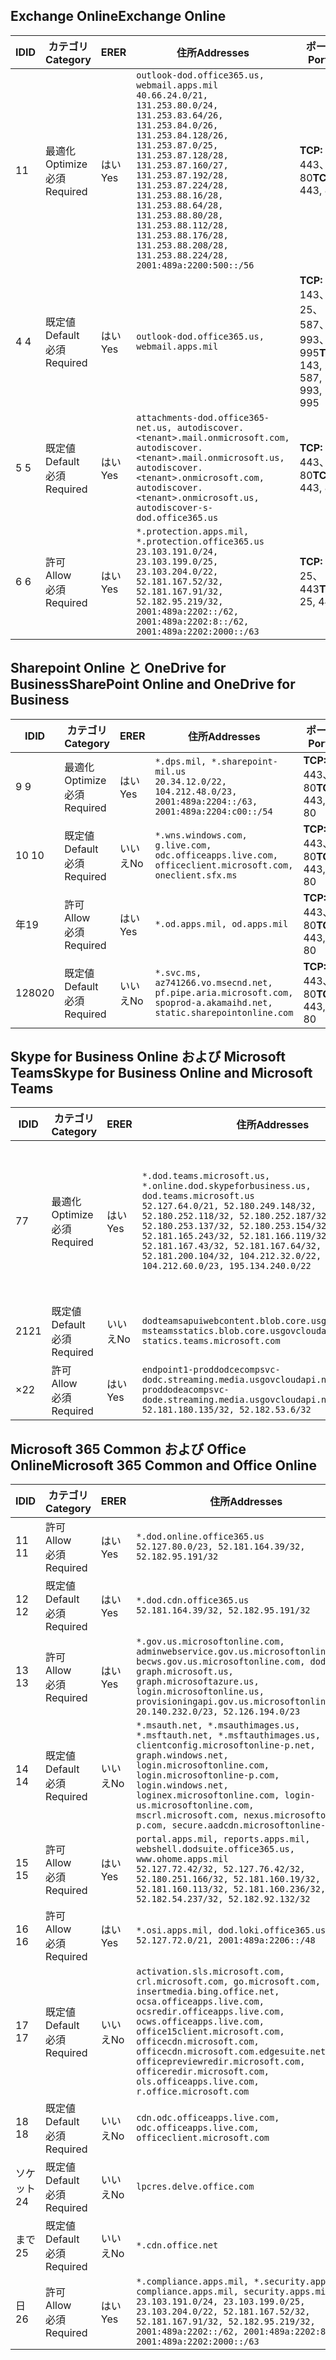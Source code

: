 <!--THIS FILE IS AUTOMATICALLY GENERATED. MANUAL CHANGES WILL BE OVERWRITTEN.-->
<!--Please contact the Office 365 Endpoints team with any questions.-->
<!--USGovDoD endpoints version 2020090100-->
<!--File generated 2020-10-06 08:00:17.7057-->

## <a name="exchange-online"></a><span data-ttu-id="d4b9a-101">Exchange Online</span><span class="sxs-lookup"><span data-stu-id="d4b9a-101">Exchange Online</span></span>

<span data-ttu-id="d4b9a-102">ID</span><span class="sxs-lookup"><span data-stu-id="d4b9a-102">ID</span></span> | <span data-ttu-id="d4b9a-103">カテゴリ</span><span class="sxs-lookup"><span data-stu-id="d4b9a-103">Category</span></span> | <span data-ttu-id="d4b9a-104">ER</span><span class="sxs-lookup"><span data-stu-id="d4b9a-104">ER</span></span> | <span data-ttu-id="d4b9a-105">住所</span><span class="sxs-lookup"><span data-stu-id="d4b9a-105">Addresses</span></span> | <span data-ttu-id="d4b9a-106">ポート</span><span class="sxs-lookup"><span data-stu-id="d4b9a-106">Ports</span></span>
-- | -------------------- | --- | ---------------------------------------------------------------------------------------------------------------------------------------------------------------------------------------------------------------------------------------------------------------------------------------------------------------------------------------------------------------------------------------------- | -------------------------------
<span data-ttu-id="d4b9a-107">1</span><span class="sxs-lookup"><span data-stu-id="d4b9a-107">1</span></span> | <span data-ttu-id="d4b9a-108">最適化</span><span class="sxs-lookup"><span data-stu-id="d4b9a-108">Optimize</span></span><BR><span data-ttu-id="d4b9a-109">必須</span><span class="sxs-lookup"><span data-stu-id="d4b9a-109">Required</span></span> | <span data-ttu-id="d4b9a-110">はい</span><span class="sxs-lookup"><span data-stu-id="d4b9a-110">Yes</span></span> | `outlook-dod.office365.us, webmail.apps.mil`<BR>`40.66.24.0/21, 131.253.80.0/24, 131.253.83.64/26, 131.253.84.0/26, 131.253.84.128/26, 131.253.87.0/25, 131.253.87.128/28, 131.253.87.160/27, 131.253.87.192/28, 131.253.87.224/28, 131.253.88.16/28, 131.253.88.64/28, 131.253.88.80/28, 131.253.88.112/28, 131.253.88.176/28, 131.253.88.208/28, 131.253.88.224/28, 2001:489a:2200:500::/56` | <span data-ttu-id="d4b9a-111">**TCP:** 443、80</span><span class="sxs-lookup"><span data-stu-id="d4b9a-111">**TCP:** 443, 80</span></span>
<span data-ttu-id="d4b9a-112">4 </span><span class="sxs-lookup"><span data-stu-id="d4b9a-112">4</span></span> | <span data-ttu-id="d4b9a-113">既定値</span><span class="sxs-lookup"><span data-stu-id="d4b9a-113">Default</span></span><BR><span data-ttu-id="d4b9a-114">必須</span><span class="sxs-lookup"><span data-stu-id="d4b9a-114">Required</span></span> | <span data-ttu-id="d4b9a-115">はい</span><span class="sxs-lookup"><span data-stu-id="d4b9a-115">Yes</span></span> | `outlook-dod.office365.us, webmail.apps.mil` | <span data-ttu-id="d4b9a-116">**TCP:** 143、25、587、993、995</span><span class="sxs-lookup"><span data-stu-id="d4b9a-116">**TCP:** 143, 25, 587, 993, 995</span></span>
<span data-ttu-id="d4b9a-117">5 </span><span class="sxs-lookup"><span data-stu-id="d4b9a-117">5</span></span> | <span data-ttu-id="d4b9a-118">既定値</span><span class="sxs-lookup"><span data-stu-id="d4b9a-118">Default</span></span><BR><span data-ttu-id="d4b9a-119">必須</span><span class="sxs-lookup"><span data-stu-id="d4b9a-119">Required</span></span> | <span data-ttu-id="d4b9a-120">はい</span><span class="sxs-lookup"><span data-stu-id="d4b9a-120">Yes</span></span> | `attachments-dod.office365-net.us, autodiscover.<tenant>.mail.onmicrosoft.com, autodiscover.<tenant>.mail.onmicrosoft.us, autodiscover.<tenant>.onmicrosoft.com, autodiscover.<tenant>.onmicrosoft.us, autodiscover-s-dod.office365.us` | <span data-ttu-id="d4b9a-121">**TCP:** 443、80</span><span class="sxs-lookup"><span data-stu-id="d4b9a-121">**TCP:** 443, 80</span></span>
<span data-ttu-id="d4b9a-122">6 </span><span class="sxs-lookup"><span data-stu-id="d4b9a-122">6</span></span> | <span data-ttu-id="d4b9a-123">許可</span><span class="sxs-lookup"><span data-stu-id="d4b9a-123">Allow</span></span><BR><span data-ttu-id="d4b9a-124">必須</span><span class="sxs-lookup"><span data-stu-id="d4b9a-124">Required</span></span> | <span data-ttu-id="d4b9a-125">はい</span><span class="sxs-lookup"><span data-stu-id="d4b9a-125">Yes</span></span> | `*.protection.apps.mil, *.protection.office365.us`<BR>`23.103.191.0/24, 23.103.199.0/25, 23.103.204.0/22, 52.181.167.52/32, 52.181.167.91/32, 52.182.95.219/32, 2001:489a:2202::/62, 2001:489a:2202:8::/62, 2001:489a:2202:2000::/63` | <span data-ttu-id="d4b9a-126">**TCP:** 25、443</span><span class="sxs-lookup"><span data-stu-id="d4b9a-126">**TCP:** 25, 443</span></span>

## <a name="sharepoint-online-and-onedrive-for-business"></a><span data-ttu-id="d4b9a-127">Sharepoint Online と OneDrive for Business</span><span class="sxs-lookup"><span data-stu-id="d4b9a-127">SharePoint Online and OneDrive for Business</span></span>

<span data-ttu-id="d4b9a-128">ID</span><span class="sxs-lookup"><span data-stu-id="d4b9a-128">ID</span></span> | <span data-ttu-id="d4b9a-129">カテゴリ</span><span class="sxs-lookup"><span data-stu-id="d4b9a-129">Category</span></span> | <span data-ttu-id="d4b9a-130">ER</span><span class="sxs-lookup"><span data-stu-id="d4b9a-130">ER</span></span> | <span data-ttu-id="d4b9a-131">住所</span><span class="sxs-lookup"><span data-stu-id="d4b9a-131">Addresses</span></span> | <span data-ttu-id="d4b9a-132">ポート</span><span class="sxs-lookup"><span data-stu-id="d4b9a-132">Ports</span></span>
-- | -------------------- | --- | ------------------------------------------------------------------------------------------------------------------- | ----------------
<span data-ttu-id="d4b9a-133">9 </span><span class="sxs-lookup"><span data-stu-id="d4b9a-133">9</span></span> | <span data-ttu-id="d4b9a-134">最適化</span><span class="sxs-lookup"><span data-stu-id="d4b9a-134">Optimize</span></span><BR><span data-ttu-id="d4b9a-135">必須</span><span class="sxs-lookup"><span data-stu-id="d4b9a-135">Required</span></span> | <span data-ttu-id="d4b9a-136">はい</span><span class="sxs-lookup"><span data-stu-id="d4b9a-136">Yes</span></span> | `*.dps.mil, *.sharepoint-mil.us`<BR>`20.34.12.0/22, 104.212.48.0/23, 2001:489a:2204::/63, 2001:489a:2204:c00::/54` | <span data-ttu-id="d4b9a-137">**TCP:** 443、80</span><span class="sxs-lookup"><span data-stu-id="d4b9a-137">**TCP:** 443, 80</span></span>
<span data-ttu-id="d4b9a-138">10  </span><span class="sxs-lookup"><span data-stu-id="d4b9a-138">10</span></span> | <span data-ttu-id="d4b9a-139">既定値</span><span class="sxs-lookup"><span data-stu-id="d4b9a-139">Default</span></span><BR><span data-ttu-id="d4b9a-140">必須</span><span class="sxs-lookup"><span data-stu-id="d4b9a-140">Required</span></span> | <span data-ttu-id="d4b9a-141">いいえ</span><span class="sxs-lookup"><span data-stu-id="d4b9a-141">No</span></span> | `*.wns.windows.com, g.live.com, odc.officeapps.live.com, officeclient.microsoft.com, oneclient.sfx.ms` | <span data-ttu-id="d4b9a-142">**TCP:** 443、80</span><span class="sxs-lookup"><span data-stu-id="d4b9a-142">**TCP:** 443, 80</span></span>
<span data-ttu-id="d4b9a-143">年</span><span class="sxs-lookup"><span data-stu-id="d4b9a-143">19</span></span> | <span data-ttu-id="d4b9a-144">許可</span><span class="sxs-lookup"><span data-stu-id="d4b9a-144">Allow</span></span><BR><span data-ttu-id="d4b9a-145">必須</span><span class="sxs-lookup"><span data-stu-id="d4b9a-145">Required</span></span> | <span data-ttu-id="d4b9a-146">はい</span><span class="sxs-lookup"><span data-stu-id="d4b9a-146">Yes</span></span> | `*.od.apps.mil, od.apps.mil` | <span data-ttu-id="d4b9a-147">**TCP:** 443、80</span><span class="sxs-lookup"><span data-stu-id="d4b9a-147">**TCP:** 443, 80</span></span>
<span data-ttu-id="d4b9a-148">1280</span><span class="sxs-lookup"><span data-stu-id="d4b9a-148">20</span></span> | <span data-ttu-id="d4b9a-149">既定値</span><span class="sxs-lookup"><span data-stu-id="d4b9a-149">Default</span></span><BR><span data-ttu-id="d4b9a-150">必須</span><span class="sxs-lookup"><span data-stu-id="d4b9a-150">Required</span></span> | <span data-ttu-id="d4b9a-151">いいえ</span><span class="sxs-lookup"><span data-stu-id="d4b9a-151">No</span></span> | `*.svc.ms, az741266.vo.msecnd.net, pf.pipe.aria.microsoft.com, spoprod-a.akamaihd.net, static.sharepointonline.com` | <span data-ttu-id="d4b9a-152">**TCP:** 443、80</span><span class="sxs-lookup"><span data-stu-id="d4b9a-152">**TCP:** 443, 80</span></span>

## <a name="skype-for-business-online-and-microsoft-teams"></a><span data-ttu-id="d4b9a-153">Skype for Business Online および Microsoft Teams</span><span class="sxs-lookup"><span data-stu-id="d4b9a-153">Skype for Business Online and Microsoft Teams</span></span>

<span data-ttu-id="d4b9a-154">ID</span><span class="sxs-lookup"><span data-stu-id="d4b9a-154">ID</span></span> | <span data-ttu-id="d4b9a-155">カテゴリ</span><span class="sxs-lookup"><span data-stu-id="d4b9a-155">Category</span></span> | <span data-ttu-id="d4b9a-156">ER</span><span class="sxs-lookup"><span data-stu-id="d4b9a-156">ER</span></span> | <span data-ttu-id="d4b9a-157">住所</span><span class="sxs-lookup"><span data-stu-id="d4b9a-157">Addresses</span></span> | <span data-ttu-id="d4b9a-158">ポート</span><span class="sxs-lookup"><span data-stu-id="d4b9a-158">Ports</span></span>
-- | -------------------- | --- | -------------------------------------------------------------------------------------------------------------------------------------------------------------------------------------------------------------------------------------------------------------------------------------------------------------------------------------------------------- | -----------------------------------------------
<span data-ttu-id="d4b9a-159">7</span><span class="sxs-lookup"><span data-stu-id="d4b9a-159">7</span></span> | <span data-ttu-id="d4b9a-160">最適化</span><span class="sxs-lookup"><span data-stu-id="d4b9a-160">Optimize</span></span><BR><span data-ttu-id="d4b9a-161">必須</span><span class="sxs-lookup"><span data-stu-id="d4b9a-161">Required</span></span> | <span data-ttu-id="d4b9a-162">はい</span><span class="sxs-lookup"><span data-stu-id="d4b9a-162">Yes</span></span> | `*.dod.teams.microsoft.us, *.online.dod.skypeforbusiness.us, dod.teams.microsoft.us`<BR>`52.127.64.0/21, 52.180.249.148/32, 52.180.252.118/32, 52.180.252.187/32, 52.180.253.137/32, 52.180.253.154/32, 52.181.165.243/32, 52.181.166.119/32, 52.181.167.43/32, 52.181.167.64/32, 52.181.200.104/32, 104.212.32.0/22, 104.212.60.0/23, 195.134.240.0/22` | <span data-ttu-id="d4b9a-163">**TCP:** 443</span><span class="sxs-lookup"><span data-stu-id="d4b9a-163">**TCP:** 443</span></span><BR><span data-ttu-id="d4b9a-164">**UDP:** 3478、3479、3480、3481</span><span class="sxs-lookup"><span data-stu-id="d4b9a-164">**UDP:** 3478, 3479, 3480, 3481</span></span>
<span data-ttu-id="d4b9a-165"> 21</span><span class="sxs-lookup"><span data-stu-id="d4b9a-165">21</span></span> | <span data-ttu-id="d4b9a-166">既定値</span><span class="sxs-lookup"><span data-stu-id="d4b9a-166">Default</span></span><BR><span data-ttu-id="d4b9a-167">必須</span><span class="sxs-lookup"><span data-stu-id="d4b9a-167">Required</span></span> | <span data-ttu-id="d4b9a-168">いいえ</span><span class="sxs-lookup"><span data-stu-id="d4b9a-168">No</span></span> | `dodteamsapuiwebcontent.blob.core.usgovcloudapi.net, msteamsstatics.blob.core.usgovcloudapi.net, statics.teams.microsoft.com` | <span data-ttu-id="d4b9a-169">**TCP:** 443</span><span class="sxs-lookup"><span data-stu-id="d4b9a-169">**TCP:** 443</span></span>
<span data-ttu-id="d4b9a-170">×</span><span class="sxs-lookup"><span data-stu-id="d4b9a-170">22</span></span> | <span data-ttu-id="d4b9a-171">許可</span><span class="sxs-lookup"><span data-stu-id="d4b9a-171">Allow</span></span><BR><span data-ttu-id="d4b9a-172">必須</span><span class="sxs-lookup"><span data-stu-id="d4b9a-172">Required</span></span> | <span data-ttu-id="d4b9a-173">はい</span><span class="sxs-lookup"><span data-stu-id="d4b9a-173">Yes</span></span> | `endpoint1-proddodcecompsvc-dodc.streaming.media.usgovcloudapi.net, endpoint1-proddodeacompsvc-dode.streaming.media.usgovcloudapi.net`<BR>`52.181.180.135/32, 52.182.53.6/32` | <span data-ttu-id="d4b9a-174">**TCP:** 443</span><span class="sxs-lookup"><span data-stu-id="d4b9a-174">**TCP:** 443</span></span>

## <a name="microsoft-365-common-and-office-online"></a><span data-ttu-id="d4b9a-175">Microsoft 365 Common および Office Online</span><span class="sxs-lookup"><span data-stu-id="d4b9a-175">Microsoft 365 Common and Office Online</span></span>

<span data-ttu-id="d4b9a-176">ID</span><span class="sxs-lookup"><span data-stu-id="d4b9a-176">ID</span></span> | <span data-ttu-id="d4b9a-177">カテゴリ</span><span class="sxs-lookup"><span data-stu-id="d4b9a-177">Category</span></span> | <span data-ttu-id="d4b9a-178">ER</span><span class="sxs-lookup"><span data-stu-id="d4b9a-178">ER</span></span> | <span data-ttu-id="d4b9a-179">住所</span><span class="sxs-lookup"><span data-stu-id="d4b9a-179">Addresses</span></span> | <span data-ttu-id="d4b9a-180">ポート</span><span class="sxs-lookup"><span data-stu-id="d4b9a-180">Ports</span></span>
-- | ------------------- | --- | ---------------------------------------------------------------------------------------------------------------------------------------------------------------------------------------------------------------------------------------------------------------------------------------------------------------------------------------------------------------------------------------------- | ----------------
<span data-ttu-id="d4b9a-181">11 </span><span class="sxs-lookup"><span data-stu-id="d4b9a-181">11</span></span> | <span data-ttu-id="d4b9a-182">許可</span><span class="sxs-lookup"><span data-stu-id="d4b9a-182">Allow</span></span><BR><span data-ttu-id="d4b9a-183">必須</span><span class="sxs-lookup"><span data-stu-id="d4b9a-183">Required</span></span> | <span data-ttu-id="d4b9a-184">はい</span><span class="sxs-lookup"><span data-stu-id="d4b9a-184">Yes</span></span> | `*.dod.online.office365.us`<BR>`52.127.80.0/23, 52.181.164.39/32, 52.182.95.191/32` | <span data-ttu-id="d4b9a-185">**TCP:** 443</span><span class="sxs-lookup"><span data-stu-id="d4b9a-185">**TCP:** 443</span></span>
<span data-ttu-id="d4b9a-186">12 </span><span class="sxs-lookup"><span data-stu-id="d4b9a-186">12</span></span> | <span data-ttu-id="d4b9a-187">既定値</span><span class="sxs-lookup"><span data-stu-id="d4b9a-187">Default</span></span><BR><span data-ttu-id="d4b9a-188">必須</span><span class="sxs-lookup"><span data-stu-id="d4b9a-188">Required</span></span> | <span data-ttu-id="d4b9a-189">はい</span><span class="sxs-lookup"><span data-stu-id="d4b9a-189">Yes</span></span> | `*.dod.cdn.office365.us`<BR>`52.181.164.39/32, 52.182.95.191/32` | <span data-ttu-id="d4b9a-190">**TCP:** 443</span><span class="sxs-lookup"><span data-stu-id="d4b9a-190">**TCP:** 443</span></span>
<span data-ttu-id="d4b9a-191">13 </span><span class="sxs-lookup"><span data-stu-id="d4b9a-191">13</span></span> | <span data-ttu-id="d4b9a-192">許可</span><span class="sxs-lookup"><span data-stu-id="d4b9a-192">Allow</span></span><BR><span data-ttu-id="d4b9a-193">必須</span><span class="sxs-lookup"><span data-stu-id="d4b9a-193">Required</span></span> | <span data-ttu-id="d4b9a-194">はい</span><span class="sxs-lookup"><span data-stu-id="d4b9a-194">Yes</span></span> | `*.gov.us.microsoftonline.com, adminwebservice.gov.us.microsoftonline.com, becws.gov.us.microsoftonline.com, dod-graph.microsoft.us, graph.microsoftazure.us, login.microsoftonline.us, provisioningapi.gov.us.microsoftonline.com`<BR>`20.140.232.0/23, 52.126.194.0/23` | <span data-ttu-id="d4b9a-195">**TCP:** 443</span><span class="sxs-lookup"><span data-stu-id="d4b9a-195">**TCP:** 443</span></span>
<span data-ttu-id="d4b9a-196">14 </span><span class="sxs-lookup"><span data-stu-id="d4b9a-196">14</span></span> | <span data-ttu-id="d4b9a-197">既定値</span><span class="sxs-lookup"><span data-stu-id="d4b9a-197">Default</span></span><BR><span data-ttu-id="d4b9a-198">必須</span><span class="sxs-lookup"><span data-stu-id="d4b9a-198">Required</span></span> | <span data-ttu-id="d4b9a-199">いいえ</span><span class="sxs-lookup"><span data-stu-id="d4b9a-199">No</span></span> | `*.msauth.net, *.msauthimages.us, *.msftauth.net, *.msftauthimages.us, clientconfig.microsoftonline-p.net, graph.windows.net, login.microsoftonline.com, login.microsoftonline-p.com, login.windows.net, loginex.microsoftonline.com, login-us.microsoftonline.com, mscrl.microsoft.com, nexus.microsoftonline-p.com, secure.aadcdn.microsoftonline-p.com` | <span data-ttu-id="d4b9a-200">**TCP:** 443</span><span class="sxs-lookup"><span data-stu-id="d4b9a-200">**TCP:** 443</span></span>
<span data-ttu-id="d4b9a-201">15 </span><span class="sxs-lookup"><span data-stu-id="d4b9a-201">15</span></span> | <span data-ttu-id="d4b9a-202">許可</span><span class="sxs-lookup"><span data-stu-id="d4b9a-202">Allow</span></span><BR><span data-ttu-id="d4b9a-203">必須</span><span class="sxs-lookup"><span data-stu-id="d4b9a-203">Required</span></span> | <span data-ttu-id="d4b9a-204">はい</span><span class="sxs-lookup"><span data-stu-id="d4b9a-204">Yes</span></span> | `portal.apps.mil, reports.apps.mil, webshell.dodsuite.office365.us, www.ohome.apps.mil`<BR>`52.127.72.42/32, 52.127.76.42/32, 52.180.251.166/32, 52.181.160.19/32, 52.181.160.113/32, 52.181.160.236/32, 52.182.54.237/32, 52.182.92.132/32` | <span data-ttu-id="d4b9a-205">**TCP:** 443</span><span class="sxs-lookup"><span data-stu-id="d4b9a-205">**TCP:** 443</span></span>
<span data-ttu-id="d4b9a-206">16 </span><span class="sxs-lookup"><span data-stu-id="d4b9a-206">16</span></span> | <span data-ttu-id="d4b9a-207">許可</span><span class="sxs-lookup"><span data-stu-id="d4b9a-207">Allow</span></span><BR><span data-ttu-id="d4b9a-208">必須</span><span class="sxs-lookup"><span data-stu-id="d4b9a-208">Required</span></span> | <span data-ttu-id="d4b9a-209">はい</span><span class="sxs-lookup"><span data-stu-id="d4b9a-209">Yes</span></span> | `*.osi.apps.mil, dod.loki.office365.us`<BR>`52.127.72.0/21, 2001:489a:2206::/48` | <span data-ttu-id="d4b9a-210">**TCP:** 443</span><span class="sxs-lookup"><span data-stu-id="d4b9a-210">**TCP:** 443</span></span>
<span data-ttu-id="d4b9a-211">17 </span><span class="sxs-lookup"><span data-stu-id="d4b9a-211">17</span></span> | <span data-ttu-id="d4b9a-212">既定値</span><span class="sxs-lookup"><span data-stu-id="d4b9a-212">Default</span></span><BR><span data-ttu-id="d4b9a-213">必須</span><span class="sxs-lookup"><span data-stu-id="d4b9a-213">Required</span></span> | <span data-ttu-id="d4b9a-214">いいえ</span><span class="sxs-lookup"><span data-stu-id="d4b9a-214">No</span></span> | `activation.sls.microsoft.com, crl.microsoft.com, go.microsoft.com, insertmedia.bing.office.net, ocsa.officeapps.live.com, ocsredir.officeapps.live.com, ocws.officeapps.live.com, office15client.microsoft.com, officecdn.microsoft.com, officecdn.microsoft.com.edgesuite.net, officepreviewredir.microsoft.com, officeredir.microsoft.com, ols.officeapps.live.com, r.office.microsoft.com` | <span data-ttu-id="d4b9a-215">**TCP:** 443、80</span><span class="sxs-lookup"><span data-stu-id="d4b9a-215">**TCP:** 443, 80</span></span>
<span data-ttu-id="d4b9a-216">18 </span><span class="sxs-lookup"><span data-stu-id="d4b9a-216">18</span></span> | <span data-ttu-id="d4b9a-217">既定値</span><span class="sxs-lookup"><span data-stu-id="d4b9a-217">Default</span></span><BR><span data-ttu-id="d4b9a-218">必須</span><span class="sxs-lookup"><span data-stu-id="d4b9a-218">Required</span></span> | <span data-ttu-id="d4b9a-219">いいえ</span><span class="sxs-lookup"><span data-stu-id="d4b9a-219">No</span></span> | `cdn.odc.officeapps.live.com, odc.officeapps.live.com, officeclient.microsoft.com` | <span data-ttu-id="d4b9a-220">**TCP:** 443、80</span><span class="sxs-lookup"><span data-stu-id="d4b9a-220">**TCP:** 443, 80</span></span>
<span data-ttu-id="d4b9a-221">ソケット</span><span class="sxs-lookup"><span data-stu-id="d4b9a-221">24</span></span> | <span data-ttu-id="d4b9a-222">既定値</span><span class="sxs-lookup"><span data-stu-id="d4b9a-222">Default</span></span><BR><span data-ttu-id="d4b9a-223">必須</span><span class="sxs-lookup"><span data-stu-id="d4b9a-223">Required</span></span> | <span data-ttu-id="d4b9a-224">いいえ</span><span class="sxs-lookup"><span data-stu-id="d4b9a-224">No</span></span> | `lpcres.delve.office.com` | <span data-ttu-id="d4b9a-225">**TCP:** 443</span><span class="sxs-lookup"><span data-stu-id="d4b9a-225">**TCP:** 443</span></span>
<span data-ttu-id="d4b9a-226">まで</span><span class="sxs-lookup"><span data-stu-id="d4b9a-226">25</span></span> | <span data-ttu-id="d4b9a-227">既定値</span><span class="sxs-lookup"><span data-stu-id="d4b9a-227">Default</span></span><BR><span data-ttu-id="d4b9a-228">必須</span><span class="sxs-lookup"><span data-stu-id="d4b9a-228">Required</span></span> | <span data-ttu-id="d4b9a-229">いいえ</span><span class="sxs-lookup"><span data-stu-id="d4b9a-229">No</span></span> | `*.cdn.office.net` | <span data-ttu-id="d4b9a-230">**TCP:** 443</span><span class="sxs-lookup"><span data-stu-id="d4b9a-230">**TCP:** 443</span></span>
<span data-ttu-id="d4b9a-231">日</span><span class="sxs-lookup"><span data-stu-id="d4b9a-231">26</span></span> | <span data-ttu-id="d4b9a-232">許可</span><span class="sxs-lookup"><span data-stu-id="d4b9a-232">Allow</span></span><BR><span data-ttu-id="d4b9a-233">必須</span><span class="sxs-lookup"><span data-stu-id="d4b9a-233">Required</span></span> | <span data-ttu-id="d4b9a-234">はい</span><span class="sxs-lookup"><span data-stu-id="d4b9a-234">Yes</span></span> | `*.compliance.apps.mil, *.security.apps.mil, compliance.apps.mil, security.apps.mil`<BR>`23.103.191.0/24, 23.103.199.0/25, 23.103.204.0/22, 52.181.167.52/32, 52.181.167.91/32, 52.182.95.219/32, 2001:489a:2202::/62, 2001:489a:2202:8::/62, 2001:489a:2202:2000::/63` | <span data-ttu-id="d4b9a-235">**TCP:** 443、80</span><span class="sxs-lookup"><span data-stu-id="d4b9a-235">**TCP:** 443, 80</span></span>
